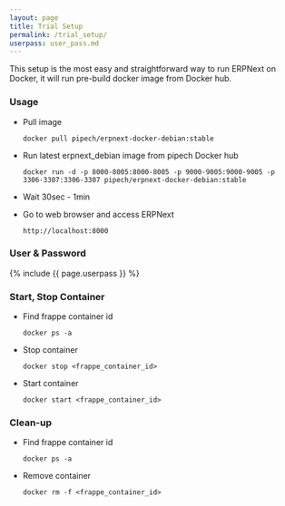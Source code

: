 ```yaml
---
layout: page
title: Trial Setup
permalink: /trial_setup/
userpass: user_pass.md
---
```


This setup is the most easy and straightforward way to run ERPNext on Docker,
it will run pre-build docker image from Docker hub.

### Usage

* Pull image

    `docker pull pipech/erpnext-docker-debian:stable`

* Run latest erpnext_debian image from pipech Docker hub

    `docker run -d -p 8000-8005:8000-8005 -p 9000-9005:9000-9005 -p 3306-3307:3306-3307 pipech/erpnext-docker-debian:stable`

* Wait 30sec - 1min

* Go to web browser and access ERPNext

    `http://localhost:8000`

### User & Password

{% include {{ page.userpass }} %}


### Start, Stop Container

* Find frappe container id

    `docker ps -a`
    
* Stop container

    `docker stop <frappe_container_id>`
    
* Start container

    `docker start <frappe_container_id>`

### Clean-up

* Find frappe container id

    `docker ps -a`

* Remove container

    `docker rm -f <frappe_container_id>`
